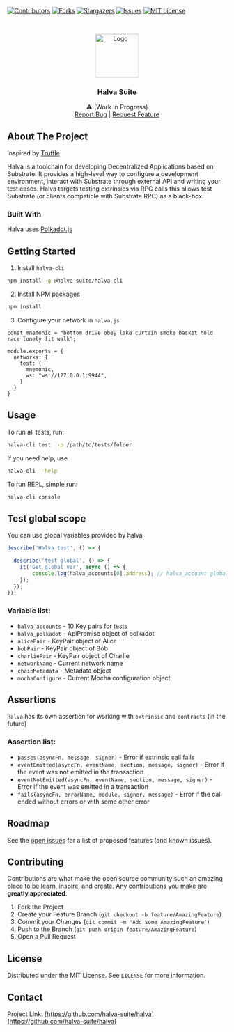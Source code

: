 [![Contributors][contributors-shield]][contributors-url]
[![Forks][forks-shield]][forks-url]
[![Stargazers][stars-shield]][stars-url]
[![Issues][issues-shield]][issues-url]
[![MIT License][license-shield]][license-url]

<!-- PROJECT LOGO -->
<br />
<p align="center">
  <a href="https://github.com/halva-suite/PoC">
    <img src="https://avatars2.githubusercontent.com/u/67451441?s=400&u=16f743b727e0d20fb8883c9794a87c9d5732fe67&v=4" alt="Logo" width="100" height="100">
  </a>

  <h3 align="center">Halva Suite</h3>

  <p align="center">
    ⚠️ (Work In Progress)
    <br />
    <a href="https://github.com/halva-suite/halva/issues">Report Bug</a> |
    <a href="https://github.com/halva-suite/halva/issues">Request Feature</a>
  </p>
</p>

<!-- ABOUT THE PROJECT -->
## About The Project

Inspired by [Truffle](https://github.com/trufflesuite/truffle)

Halva is a toolchain for developing Decentralized Applications based on Substrate. It provides a high-level way to configure a development environment, interact with Substrate through external API and writing your test cases. Halva targets testing extrinsics via RPC calls this allows test Substrate (or clients compatible with Substrate RPC) as a black-box.

### Built With
Halva uses [Polkadot.js](https://github.com/polkadot-js)

<!-- GETTING STARTED -->
## Getting Started

1. Install `halva-cli`
```sh
npm install -g @halva-suite/halva-cli
```

2. Install NPM packages
```sh
npm install
```
3. Configure your network in `halva.js`
```JS
const mnemonic = "bottom drive obey lake curtain smoke basket hold race lonely fit walk";

module.exports = {
  networks: {
    test: {
      mnemonic,
      ws: "ws://127.0.0.1:9944",
    }
  }
}
```

<!-- USAGE EXAMPLES -->
## Usage

To run all tests, run:

```sh
halva-cli test  -p /path/to/tests/folder
```
If you need help, use

```sh
halva-cli --help
```

To run REPL, simple run:

```sh
halva-cli console
```

## Test global scope

  You can use global variables provided by halva

```js
describe('Halva test', () => {

  describe('test global', () => {
    it('Get global var', async () => {
        console.log(halva_accounts[0].address); // halva_account global var
    });
  });
});
```

### Variable list:
* `halva_accounts` - 10 Key pairs for tests
* `halva_polkadot` - ApiPromise object of polkadot
* `alicePair` - KeyPair object of Alice
* `bobPair` - KeyPair object of Bob
* `charliePair` - KeyPair object of Charlie
* `networkName` - Current network name
* `chainMetadata` - Metadata object 
* `mochaConfigure` - Current Mocha configuration object

## Assertions

`Halva` has its own assertion for working with `extrinsic` and `contracts` (in the future)

### Assertion list: 

* `passes(asyncFn, message, signer)` - Error if extrinsic call fails
* `eventEmitted(asyncFn, eventName, section, message, signer)` - Error if the event was not emitted in the transaction
* `eventNotEmitted(asyncFn, eventName, section, message, signer)` - Error if the event was emitted in a transaction
* `fails(asyncFn, errorName, module, signer, message)` - Error if the call ended without errors or with some other error

<!-- ROADMAP -->
## Roadmap

See the [open issues](https://github.com/halva-suite/halva/issues) for a list of proposed features (and known issues).



<!-- CONTRIBUTING -->
## Contributing

Contributions are what make the open source community such an amazing place to be learn, inspire, and create. Any contributions you make are **greatly appreciated**.

1. Fork the Project
2. Create your Feature Branch (`git checkout -b feature/AmazingFeature`)
3. Commit your Changes (`git commit -m 'Add some AmazingFeature'`)
4. Push to the Branch (`git push origin feature/AmazingFeature`)
5. Open a Pull Request



<!-- LICENSE -->
## License

Distributed under the MIT License. See `LICENSE` for more information.

<!-- CONTACT -->
## Contact

Project Link: [https://github.com/halva-suite/halva](https://github.com/halva-suite/halva)

<!-- MARKDOWN LINKS & IMAGES -->
<!-- https://www.markdownguide.org/basic-syntax/#reference-style-links -->
[contributors-shield]: https://img.shields.io/github/contributors/halva-suite/halva.svg?style=flat-square
[contributors-url]: https://github.com/halva-suite/halva/graphs/contributors
[forks-shield]: https://img.shields.io/github/forks/halva-suite/halva.svg?style=flat-square
[forks-url]: https://github.com/halva-suite/halva/network/members
[stars-shield]: https://img.shields.io/github/stars/halva-suite/halva.svg?style=flat-square
[stars-url]: https://github.com/halva-suite/halva/stargazers
[issues-shield]: https://img.shields.io/github/issues/halva-suite/halva.svg?style=flat-square
[issues-url]: https://github.com/halva-suite/halva/issues
[license-shield]: https://img.shields.io/github/license/halva-suite/halva.svg?style=flat-square
[license-url]: https://github.com/halva-suite/halva/blob/master/LICENSE.txt
[linkedin-shield]: https://img.shields.io/badge/-LinkedIn-black.svg?style=flat-square&logo=linkedin&colorB=555
[linkedin-url]: https://linkedin.com/in/othneildrew
[product-screenshot]: images/screenshot.png
